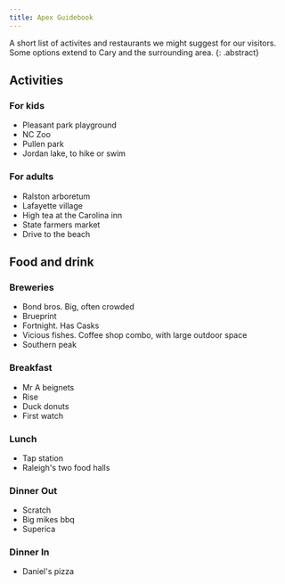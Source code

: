```yaml
---
title: Apex Guidebook
---
```


A short list of activites and restaurants we might suggest for our visitors.
Some options extend to Cary and the surrounding area.
{: .abstract}

## Activities

### For kids

* Pleasant park playground
* NC Zoo
* Pullen park
* Jordan lake, to hike or swim

### For adults

* Ralston arboretum
* Lafayette village
* High tea at the Carolina inn
* State farmers market
* Drive to the beach

## Food and drink

### Breweries

* Bond bros. Big, often crowded
* Brueprint
* Fortnight. Has Casks
* Vicious fishes. Coffee shop combo, with large outdoor space
* Southern peak

### Breakfast

* Mr A beignets
* Rise
* Duck donuts
* First watch

### Lunch

* Tap station
* Raleigh's two food halls

### Dinner Out

* Scratch
* Big mikes bbq
* Superica

### Dinner In

* Daniel's pizza
